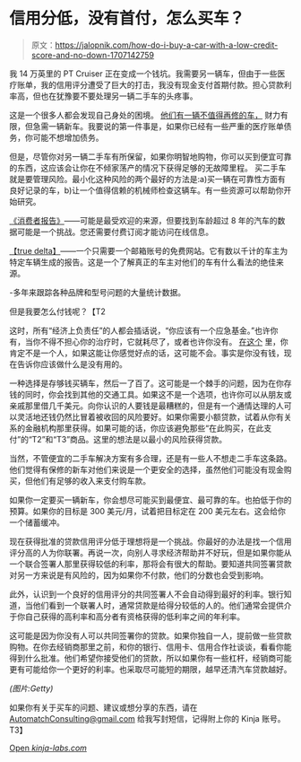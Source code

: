 # 信用分低，没有首付，怎么买车？

> 原文：<https://jalopnik.com/how-do-i-buy-a-car-with-a-low-credit-score-and-no-down-1707142759>

我 14 万英里的 PT Cruiser 正在变成一个钱坑。我需要另一辆车，但由于一些医疗账单，我的信用评分遭受了巨大的打击，我没有现金支付首期付款。担心贷款利率高，但也在犹豫要不要处理另一辆二手车的头疼事。



这是一个很多人都会发现自己身处的困境。 [他们有一辆不值得再修的车，](https://ttac.kinja.com/when-is-it-time-to-junk-your-car-1708144376) 财力有限，但急需一辆新车。我要说的第一件事是，如果你已经有一些严重的医疗账单债务，你可能不想增加债务。

但是，尽管你对另一辆二手车有所保留，如果你明智地购物，你可以买到便宜可靠的东西，这应该会让你在不倾家荡产的情况下获得足够的无故障里程。 买二手车就是要管理风险。最小化这种风险的两个最好的方法是:a)买一辆在可靠性方面有良好记录的车，b)让一个值得信赖的机械师检查这辆车。有一些资源可以帮助你开始研究。

[《消费者报告》](http://www.consumerreports.org/cro/index.htm)——可能是最受欢迎的来源，但要找到车龄超过 8 年的汽车的数据可能是一个挑战。您还需要付费订阅才能访问在线信息。

[【true delta】](http://www.truedelta.com/)——一个只需要一个邮箱账号的免费网站。它有数以千计的车主为特定车辆生成的报告。这是一个了解真正的车主对他们的车有什么看法的绝佳来源。

-多年来跟踪各种品牌和型号问题的大量统计数据。

但是我要怎么付钱呢？【T2

这时，所有“经济上负责任”的人都会插话说，“你应该有一个应急基金。”也许你有，当你不得不担心你的治疗时，它就耗尽了，或者也许你没有。 [在这个](http://www.usatoday.com/story/money/personalfinance/2015/03/31/millions-of-americans-have-no-money-saved/70680904/) 里，你肯定不是一个人，如果这能让你感觉好点的话，这可能不会。事实是你没有钱，现在告诉你应该做什么是没有用的。

一种选择是存够钱买辆车，然后一了百了。这可能是一个棘手的问题，因为在你存钱的同时，你会找到其他的交通工具。如果这不是一个选项，也许你可以从朋友或亲戚那里借几千美元。向你认识的人要钱是最糟糕的，但是有一个通情达理的人可以灵活地还钱仍然比冒着被收回的风险要好。如果你需要小额贷款，试着从你有关系的金融机构那里获得。如果可能的话，你应该避免那些“在此购买，在此支付”的“T2”和“T3”商品。这里的想法是以最小的风险获得贷款。

当然，不管便宜的二手车解决方案有多合理，还是有一些人不想走二手车这条路。他们觉得有保修的新车对他们来说是一个更安全的选择，虽然他们可能没有现金购买，但他们有足够的收入来支付购车款。

如果你一定要买一辆新车，你会想尽可能买到最便宜、最可靠的车。也拍低于你的预算。如果你的目标是 300 美元/月，试着把目标定在 200 美元左右。这会给你一个储蓄缓冲。

现在获得批准的贷款信用评分低于理想将是一个挑战。你最好的办法是找一个信用评分高的人为你联署。再说一次，向别人寻求经济帮助并不好玩，但是如果你能从一个联合签署人那里获得较低的利率，那将会有很大的帮助。要知道共同签署贷款对另一方来说是有风险的，因为如果你不付款，他们的分数也会受到影响。

此外，认识到一个良好的信用评分的共同签署人不会自动得到最好的利率。银行知道，当他们看到一个联署人时，通常贷款是给得分较低的人的。他们通常会提供介于你自己获得的高利率和高分者有资格获得的低利率之间的年利率。

这可能是因为你没有人可以共同签署你的贷款。如果你独自一人，提前做一些贷款购物。在你去经销商那里之前，和你的银行、信用卡、信用合作社谈谈，看看你能得到什么批准。他们希望你接受他们的贷款，所以如果你有一些杠杆，经销商可能更有可能给你一个更好的利率。也采取尽可能短的期限，越早还清汽车贷款越好。

*(图片:Getty)*

如果你有关于买车的问题、建议或想分享的东西，请在 AutomatchConsulting@gmail.com 给我写封短信，记得附上你的 Kinja 账号。T3】

[Open *kinja-labs.com*](http://kinja-labs.com/related-widget/?posts=1646580376,1684896900,1638064679&title=Recommended%20stories)